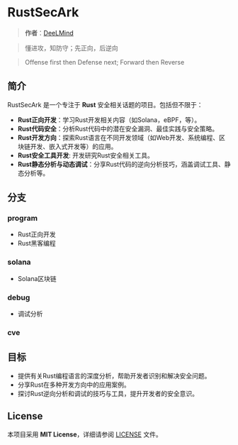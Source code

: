 # RustSecArk

> **作者**：[DeeLMind](https://deelmind.com/)

> 懂进攻，知防守；先正向，后逆向

> Offense first then Defense next; Forward then Reverse

## 简介

RustSecArk 是一个专注于 **Rust** 安全相关话题的项目。包括但不限于：

- **Rust正向开发**：学习Rust开发相关内容（如Solana，eBPF，等）。
- **Rust代码安全**：分析Rust代码中的潜在安全漏洞、最佳实践与安全策略。
- **Rust开发方向**：探索Rust语言在不同开发领域（如Web开发、系统编程、区块链开发、嵌入式开发等）的应用。
- **Rust安全工具开发**: 开发研究Rust安全相关工具。
- **Rust静态分析与动态调试**：分享Rust代码的逆向分析技巧，涵盖调试工具、静态分析等。

## 分支

### program

* Rust正向开发
* Rust黑客编程

### solana

* Solana区块链

### debug

* 调试分析

### cve

## 目标

- 提供有关Rust编程语言的深度分析，帮助开发者识别和解决安全问题。
- 分享Rust在多种开发方向中的应用案例。
- 探讨Rust逆向分析和调试的技巧与工具，提升开发者的安全意识。

## License

本项目采用 **MIT License**，详细请参阅 [LICENSE](LICENSE) 文件。